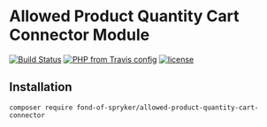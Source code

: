 # Allowed Product Quantity Cart Connector Module
[![Build Status](https://travis-ci.org/fond-of/spryker-allowed-product-quantity-cart-connector.svg?branch=master)](https://travis-ci.org/fond-of/spryker-allowed-product-quantity-cart-connector)
[![PHP from Travis config](https://img.shields.io/travis/php-v/symfony/symfony.svg)](https://php.net/)
[![license](https://img.shields.io/github/license/mashape/apistatus.svg)](https://packagist.org/packages/fond-of-spryker/allowed-product-quantity-cart-connector)

## Installation

```
composer require fond-of-spryker/allowed-product-quantity-cart-connector
```
